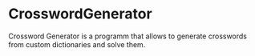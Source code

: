 # CrosswordGenerator
Crossword Generator is a programm that allows to generate crosswords from custom dictionaries and solve them.
